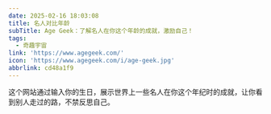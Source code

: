 ```yaml
---
date: 2025-02-16 18:03:08
title: 名人对比年龄
subTitle: Age Geek：了解名人在你这个年龄的成就，激励自己！
tags:
  - 奇趣宇宙
link: 'https://www.agegeek.com/'
icon: 'https://www.agegeek.com/i/age-geek.jpg'
abbrlink: cd48a1f9
---
```


这个网站通过输入你的生日，展示世界上一些名人在你这个年纪时的成就，让你看到别人走过的路，不禁反思自己。